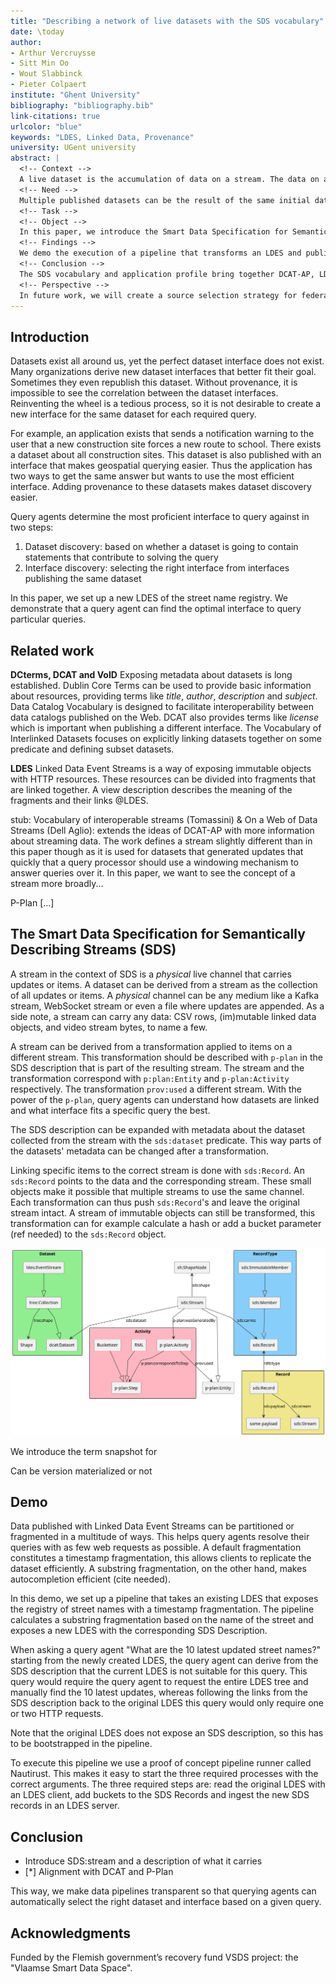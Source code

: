 ```yaml
---
title: "Describing a network of live datasets with the SDS vocabulary"
date: \today
author:
- Arthur Vercruysse
- Sitt Min Oo
- Wout Slabbinck
- Pieter Colpaert
institute: "Ghent University"
bibliography: "bibliography.bib"
link-citations: true
urlcolor: "blue"
keywords: "LDES, Linked Data, Provenance"
university: UGent university
abstract: |
  <!-- Context -->
  A live dataset is the accumulation of data on a stream. The data on a stream can be transformed by activities and often originates from a different live dataset.
  <!-- Need -->
  Multiple published datasets can be the result of the same initial dataset, we want to give query processors transparency in how datasets are linked.
  <!-- Task -->
  <!-- Object -->
  In this paper, we introduce the Smart Data Specification for Semantically Describing Streams (SDS) to annotate datasets with provenance information, describing the consumed stream and the applied transformations on that stream.
  <!-- Findings -->
  We demo the execution of a pipeline that transforms an LDES and publishes the data in a different structure as described in the SDS description.
  <!-- Conclusion -->
  The SDS vocabulary and application profile bring together DCAT-AP, LDES and P-Plan.
  <!-- Perspective -->
  In future work, we will create a source selection strategy for federated query processors that take into account this provenance information when selecting a dataset and interface to query the dataset. 
---
```



## Introduction

Datasets exist all around us, yet the perfect dataset interface does not exist. Many organizations derive new dataset interfaces that better fit their goal. Sometimes they even republish this dataset. Without provenance, it is impossible to see the correlation between the dataset interfaces. Reinventing the wheel is a tedious process, so it is not desirable to create a new interface for the same dataset for each required query.

For example, an application exists that sends a notification warning to the user that a new construction site forces a new route to school. There exists a dataset about all construction sites. This dataset is also published with an interface that makes geospatial querying easier. Thus the application has two ways to get the same answer but wants to use the most efficient interface. Adding provenance to these datasets makes dataset discovery easier.

<!-- helps the query agent understand that the datasets contain the same data and that the geospatial interface will be more efficient for this application. -->
Query agents determine the most proficient interface to query against in two steps:  
 1. Dataset discovery: based on whether a dataset is going to contain statements that contribute to solving the query
 2. Interface discovery: selecting the right interface from interfaces publishing the same dataset

<!-- let’s have 2 distinct running examples? E.g., Sensor data and an address registry? -->
In this paper, we set up a new LDES of the street name registry. We demonstrate that a query agent can find the optimal interface to query particular queries.


## Related work

**DCterms, DCAT and VoID** Exposing metadata about datasets is long established. Dublin Core Terms can be used to provide basic information about resources, providing terms like _title_, _author_, _description_ and _subject_. Data Catalog Vocabulary is designed to facilitate interoperability between data catalogs published on the Web. DCAT also provides terms like _license_ which is important when publishing a different interface. The Vocabulary of Interlinked Datasets focuses on explicitly linking datasets together on some predicate and defining subset datasets.

**LDES** Linked Data Event Streams is a way of exposing immutable objects with HTTP resources. These resources can be divided into fragments that are linked together. A view description describes the meaning of the fragments and their links @LDES. <!-- this is a reference to LDES paper -->

stub: Vocabulary of interoperable streams (Tomassini) & On a Web of Data Streams (Dell Aglio): extends the ideas of DCAT-AP with more information about streaming data. The work defines a stream slightly different than in this paper though as it is used for datasets that generated updates that quickly that a query processor should use a windowing mechanism to answer queries over it. In this paper, we want to see the concept of a stream more broadly... 

P-Plan [...] 

## The Smart Data Specification for Semantically Describing Streams (SDS)

<!--stream is een live kanaal met updates, de dataset is dan het geheel van alle updates samen-->
A stream in the context of SDS is a _physical_ live channel that carries updates or items. A dataset can be derived from a stream as the collection of all updates or items. A _physical_ channel can be any medium like a Kafka stream, WebSocket stream or even a file where updates are appended. As a side note, a stream can carry any data: CSV rows, (im)mutable linked data objects, and video stream bytes, to name a few.

<!--een stream kan gemaakt worden van een andere stream na een transformatie. Deze transformatie wordt omschreven in de SDS description. Zo kan je informatie vinden over de net gevonden stream (stub naar source selection in query agents)-->
A stream can be derived from a transformation applied to items on a different stream. This transformation should be described with `p-plan` in the SDS description that is part of the resulting stream. The stream and the transformation correspond with `p:plan:Entity` and `p-plan:Activity` respectively. The transformation `prov:used` a different stream.
With the power of the `p-plan`, query agents can understand how datasets are linked and what interface fits a specific query the best.

<!--sds dataset verwijst naar metadata over de dataset dat opgebouwd wordt door deze stream-->
The SDS description can be expanded with metadata about the dataset collected from the stream with the `sds:dataset` predicate. This way parts of the datasets' metadata can be changed after a transformation. 

<!--sds Record zijn objecten dat dataset objecten verbinden aan de huidige stream. Nuttig want dan kan je met een transformatie (meta)data toevoegen aan sds Record, maar niet aan de dataset. (stub bucketization)-->
<!--   push only data structure: je kan informatie over meerdere streams op dezelfde push only data structure zetten, zoals gewoon appenden naar een file-->
Linking specific items to the correct stream is done with `sds:Record`. An `sds:Record` points to the data and the corresponding stream. These small objects make it possible that multiple streams to use the same channel. Each transformation can thus push `sds:Record`'s and leave the original stream intact. A stream of immutable objects can still be transformed, this transformation can for example calculate a hash or add a bucket parameter (ref needed) to the `sds:Record` object.

<!--  Figuurtje ofzo met de ontology -->
![Ontology](./ontology.png)


<!-- Maybe inclode Wout’s work here? -->
We introduce the term snapshot for 

Can be version materialized or not


## Demo

Data published with Linked Data Event Streams can be partitioned or fragmented in a multitude of ways. This helps query agents resolve their queries with as few web requests as possible. A default fragmentation constitutes a timestamp fragmentation, this allows clients to replicate the dataset efficiently. A substring fragmentation, on the other hand, makes autocompletion efficient (cite needed).

In this demo, we set up a pipeline that takes an existing LDES that exposes the registry of street names with a timestamp fragmentation. The pipeline calculates a substring fragmentation based on the name of the street and exposes a new LDES with the corresponding SDS Description.

When asking a query agent "What are the 10 latest updated street names?" starting from the newly created LDES, the query agent can derive from the SDS description that the current LDES is not suitable for this query. This query would require the query agent to request the entire LDES tree and manually find the 10 latest updates, whereas following the links from the SDS description back to the original LDES this query would only require one or two HTTP requests.

Note that the original LDES does not expose an SDS description, so this has to be bootstrapped in the pipeline.

To execute this pipeline we use a proof of concept pipeline runner called Nautirust. This makes it easy to start the three required processes with the correct arguments. The three required steps are: read the original LDES with an LDES client, add buckets to the SDS Records and ingest the new SDS records in an LDES server.


## Conclusion

 * Introduce SDS:stream and a description of what it carries
 * [*] Alignment with DCAT and P-Plan


This way, we make data pipelines transparent so that querying agents can automatically select the right dataset and interface based on a given query.

## Acknowledgments

Funded by the Flemish government’s recovery fund VSDS project: the "Vlaamse Smart Data Space".

